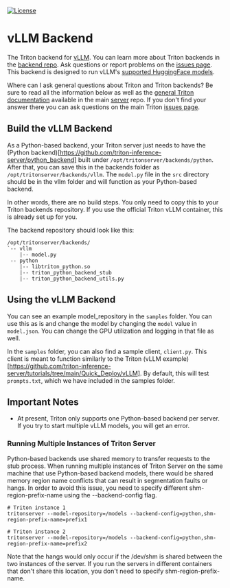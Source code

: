 <!--
# Copyright 2023, NVIDIA CORPORATION & AFFILIATES. All rights reserved.
#
# Redistribution and use in source and binary forms, with or without
# modification, are permitted provided that the following conditions
# are met:
#  * Redistributions of source code must retain the above copyright
#    notice, this list of conditions and the following disclaimer.
#  * Redistributions in binary form must reproduce the above copyright
#    notice, this list of conditions and the following disclaimer in the
#    documentation and/or other materials provided with the distribution.
#  * Neither the name of NVIDIA CORPORATION nor the names of its
#    contributors may be used to endorse or promote products derived
#    from this software without specific prior written permission.
#
# THIS SOFTWARE IS PROVIDED BY THE COPYRIGHT HOLDERS ``AS IS'' AND ANY
# EXPRESS OR IMPLIED WARRANTIES, INCLUDING, BUT NOT LIMITED TO, THE
# IMPLIED WARRANTIES OF MERCHANTABILITY AND FITNESS FOR A PARTICULAR
# PURPOSE ARE DISCLAIMED.  IN NO EVENT SHALL THE COPYRIGHT OWNER OR
# CONTRIBUTORS BE LIABLE FOR ANY DIRECT, INDIRECT, INCIDENTAL, SPECIAL,
# EXEMPLARY, OR CONSEQUENTIAL DAMAGES (INCLUDING, BUT NOT LIMITED TO,
# PROCUREMENT OF SUBSTITUTE GOODS OR SERVICES; LOSS OF USE, DATA, OR
# PROFITS; OR BUSINESS INTERRUPTION) HOWEVER CAUSED AND ON ANY THEORY
# OF LIABILITY, WHETHER IN CONTRACT, STRICT LIABILITY, OR TORT
# (INCLUDING NEGLIGENCE OR OTHERWISE) ARISING IN ANY WAY OUT OF THE USE
# OF THIS SOFTWARE, EVEN IF ADVISED OF THE POSSIBILITY OF SUCH DAMAGE.
-->

[![License](https://img.shields.io/badge/License-BSD3-lightgrey.svg)](https://opensource.org/licenses/BSD-3-Clause)

# vLLM Backend

The Triton backend for [vLLM](https://github.com/vllm-project/vllm).
You can learn more about Triton backends in the [backend
repo](https://github.com/triton-inference-server/backend). Ask
questions or report problems on the [issues
page](https://github.com/triton-inference-server/server/issues).
This backend is designed to run vLLM's
[supported HuggingFace models](https://vllm.readthedocs.io/en/latest/models/supported_models.html).

Where can I ask general questions about Triton and Triton backends?
Be sure to read all the information below as well as the [general
Triton documentation](https://github.com/triton-inference-server/server#triton-inference-server)
available in the main [server](https://github.com/triton-inference-server/server)
repo. If you don't find your answer there you can ask questions on the
main Triton [issues page](https://github.com/triton-inference-server/server/issues).

## Build the vLLM Backend

As a Python-based backend, your Triton server just needs to have the (Python backend)[https://github.com/triton-inference-server/python_backend]
built under `/opt/tritonserver/backends/python`. After that, you can save this in the backends folder as `/opt/tritonserver/backends/vllm`. The `model.py` file in the `src` directory should be in the vllm folder and will function as your Python-based backend. 

In other words, there are no build steps. You only need to copy this to your Triton backends repository. If you use the official Triton vLLM container, this is already set up for you.

The backend repository should look like this:
```
/opt/tritonserver/backends/
`-- vllm
    |-- model.py
 -- python
    |-- libtriton_python.so
    |-- triton_python_backend_stub
    |-- triton_python_backend_utils.py
```


## Using the vLLM Backend

You can see an example model_repository in the `samples` folder.
You can use this as is and change the model by changing the `model` value in `model.json`.
You can change the GPU utilization and logging in that file as well.

In the `samples` folder, you can also find a sample client, `client.py`.
This client is meant to function similarly to the Triton
(vLLM example)[https://github.com/triton-inference-server/tutorials/tree/main/Quick_Deploy/vLLM].
By default, this will test `prompts.txt`, which we have included in the samples folder.


## Important Notes

* At present, Triton only supports one Python-based backend per server. If you try to start multiple vLLM models, you will get an error.

### Running Multiple Instances of Triton Server

Python-based backends use shared memory to transfer requests to the stub process. When running multiple instances of Triton Server on the same machine that use Python-based backend models, there would be shared memory region name conflicts that can result in segmentation faults or hangs. In order to avoid this issue, you need to specify different shm-region-prefix-name using the --backend-config flag.
```
# Triton instance 1
tritonserver --model-repository=/models --backend-config=python,shm-region-prefix-name=prefix1

# Triton instance 2
tritonserver --model-repository=/models --backend-config=python,shm-region-prefix-name=prefix2
```
Note that the hangs would only occur if the /dev/shm is shared between the two instances of the server. If you run the servers in different containers that don't share this location, you don't need to specify shm-region-prefix-name.